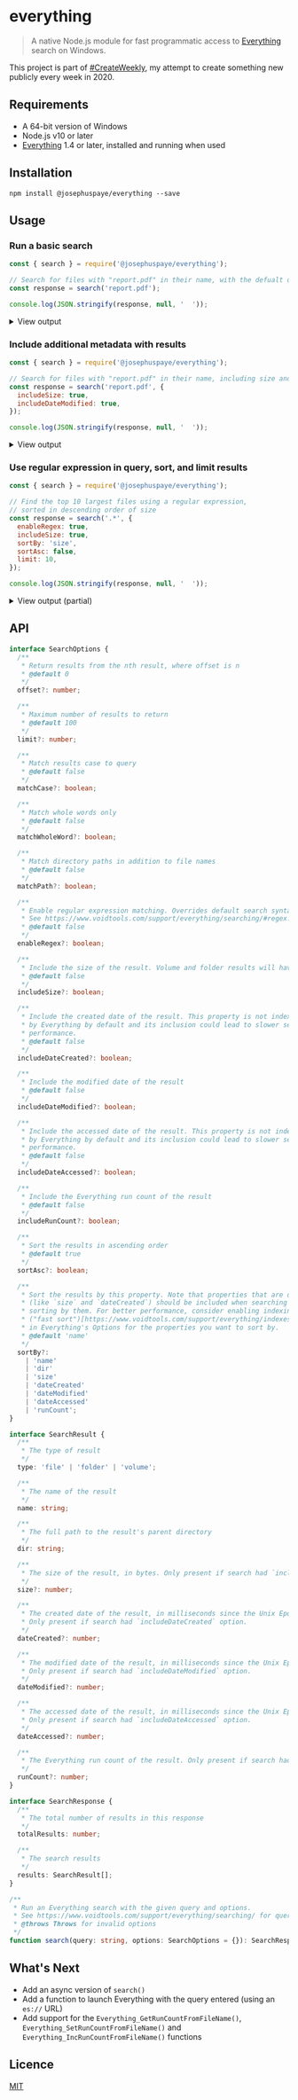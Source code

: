 # everything

> A native Node.js module for fast programmatic access to [Everything](https://voidtools.com) search on Windows.

This project is part of [#CreateWeekly](https://twitter.com/JosephusPaye/status/1214853295023411200), my attempt to create something new publicly every week in 2020.

## Requirements

- A 64-bit version of Windows
- Node.js v10 or later
- [Everything](https://voidtools.com) 1.4 or later, installed and running when used

## Installation

```
npm install @josephuspaye/everything --save
```

## Usage

### Run a basic search

```js
const { search } = require('@josephuspaye/everything');

// Search for files with "report.pdf" in their name, with the defualt options
const response = search('report.pdf');

console.log(JSON.stringify(response, null, '  '));
```

<details>
<summary>View output</summary>

```json
{
  "totalResults": 2,
  "results": [
    {
      "type": "file",
      "name": "JosephusPayeII-Work_Integrated_Learning_Final_Report.pdf",
      "dir": "C:\\Users\\jpaye\\OneDrive\\Documents"
    },
    {
      "type": "file",
      "name": "Report.pdf",
      "dir": "C:\\Users\\jpaye\\OneDrive\\Documents\\UON\\SENG2130\\Assignment 2\\Compilation"
    }
  ]
}
```

</details>

### Include additional metadata with results

```js
const { search } = require('@josephuspaye/everything');

// Search for files with "report.pdf" in their name, including size and date modified
const response = search('report.pdf', {
  includeSize: true,
  includeDateModified: true,
});

console.log(JSON.stringify(response, null, '  '));
```

<details>
<summary>View output</summary>

```json
{
  "totalResults": 2,
  "results": [
    {
      "type": "file",
      "name": "JosephusPayeII-Work_Integrated_Learning_Final_Report.pdf",
      "dir": "C:\\Users\\jpaye\\OneDrive\\Documents",
      "size": 2367729,
      "dateModified": 1596784835000
    },
    {
      "type": "file",
      "name": "Report.pdf",
      "dir": "C:\\Users\\jpaye\\OneDrive\\Documents\\UON\\SENG2130\\Assignment 2\\Compilation",
      "size": 2247789,
      "dateModified": 1495810102000
    }
  ]
}
```

</details>

### Use regular expression in query, sort, and limit results

```js
const { search } = require('@josephuspaye/everything');

// Find the top 10 largest files using a regular expression,
// sorted in descending order of size
const response = search('.*', {
  enableRegex: true,
  includeSize: true,
  sortBy: 'size',
  sortAsc: false,
  limit: 10,
});

console.log(JSON.stringify(response, null, '  '));
```

<details>
<summary>View output (partial)</summary>

```json
{
  "totalResults": 10,
  "results": [
    {
      "type": "file",
      "name": "ext4.vhdx",
      "dir": "C:\\Users\\jpaye\\AppData\\Local\\Docker\\wsl\\data",
      "size": 30343692288
    },
    {
      "type": "file",
      "name": "hiberfil.sys",
      "dir": "C:",
      "size": 13712793600
    },
    {
      "type": "file",
      "name": "pagefile.sys",
      "dir": "C:",
      "size": 10472558592
    }
    // ...
  ]
}
```

</details>

## API

```ts
interface SearchOptions {
  /**
   * Return results from the nth result, where offset is n
   * @default 0
   */
  offset?: number;

  /**
   * Maximum number of results to return
   * @default 100
   */
  limit?: number;

  /**
   * Match results case to query
   * @default false
   */
  matchCase?: boolean;

  /**
   * Match whole words only
   * @default false
   */
  matchWholeWord?: boolean;

  /**
   * Match directory paths in addition to file names
   * @default false
   */
  matchPath?: boolean;

  /**
   * Enable regular expression matching. Overrides default search syntax.
   * See https://www.voidtools.com/support/everything/searching/#regex.
   * @default false
   */
  enableRegex?: boolean;

  /**
   * Include the size of the result. Volume and folder results will have a size of -1.
   * @default false
   */
  includeSize?: boolean;

  /**
   * Include the created date of the result. This property is not indexed
   * by Everything by default and its inclusion could lead to slower search
   * performance.
   * @default false
   */
  includeDateCreated?: boolean;

  /**
   * Include the modified date of the result
   * @default false
   */
  includeDateModified?: boolean;

  /**
   * Include the accessed date of the result. This property is not indexed
   * by Everything by default and its inclusion could lead to slower search
   * performance.
   * @default false
   */
  includeDateAccessed?: boolean;

  /**
   * Include the Everything run count of the result
   * @default false
   */
  includeRunCount?: boolean;

  /**
   * Sort the results in ascending order
   * @default true
   */
  sortAsc?: boolean;

  /**
   * Sort the results by this property. Note that properties that are optional
   * (like `size` and `dateCreated`) should be included when searching before
   * sorting by them. For better performance, consider enabling indexing and
   * ("fast sort")[https://www.voidtools.com/support/everything/indexes/#fast_sorting]
   * in Everything's Options for the properties you want to sort by.
   * @default 'name'
   */
  sortBy?:
    | 'name'
    | 'dir'
    | 'size'
    | 'dateCreated'
    | 'dateModified'
    | 'dateAccessed'
    | 'runCount';
}

interface SearchResult {
  /**
   * The type of result
   */
  type: 'file' | 'folder' | 'volume';

  /**
   * The name of the result
   */
  name: string;

  /**
   * The full path to the result's parent directory
   */
  dir: string;

  /**
   * The size of the result, in bytes. Only present if search had `includeSize` option.
   */
  size?: number;

  /**
   * The created date of the result, in milliseconds since the Unix Epoch.
   * Only present if search had `includeDateCreated` option.
   */
  dateCreated?: number;

  /**
   * The modified date of the result, in milliseconds since the Unix Epoch.
   * Only present if search had `includeDateModified` option.
   */
  dateModified?: number;

  /**
   * The accessed date of the result, in milliseconds since the Unix Epoch.
   * Only present if search had `includeDateAccessed` option.
   */
  dateAccessed?: number;

  /**
   * The Everything run count of the result. Only present if search had `includeRunCount` option.
   */
  runCount?: number;
}

interface SearchResponse {
  /**
   * The total number of results in this response
   */
  totalResults: number;

  /**
   * The search results
   */
  results: SearchResult[];
}

/**
 * Run an Everything search with the given query and options.
 * See https://www.voidtools.com/support/everything/searching/ for query syntax.
 * @throws Throws for invalid options
 */
function search(query: string, options: SearchOptions = {}): SearchResponse;
```

## What's Next

- Add an async version of `search()`
- Add a function to launch Everything with the query entered (using an `es://` URL)
- Add support for the `Everything_GetRunCountFromFileName()`, `Everything_SetRunCountFromFileName()` and `Everything_IncRunCountFromFileName()` functions

## Licence

[MIT](LICENCE)
